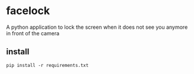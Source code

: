 # facelock
A python application to lock the screen when it does not see you anymore in front of the camera

## install
```
pip install -r requirements.txt
```
